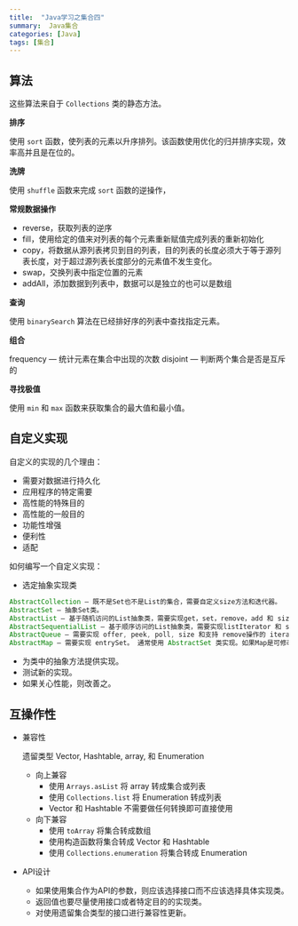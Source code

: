 ```yaml
---
title:  "Java学习之集合四"
summary:  Java集合
categories: [Java]
tags: [集合]
---
```


## 算法
这些算法来自于 `Collections` 类的静态方法。

**排序**

使用 `sort` 函数，使列表的元素以升序排列。该函数使用优化的归并排序实现，效率高并且是在位的。

**洗牌**

使用 `shuffle` 函数来完成 `sort` 函数的逆操作，

**常规数据操作**
  * reverse，获取列表的逆序
  * fill，使用给定的值来对列表的每个元素重新赋值完成列表的重新初始化
  * copy，将数据从源列表拷贝到目的列表，目的列表的长度必须大于等于源列表长度，对于超过源列表长度部分的元素值不发生变化。
  * swap，交换列表中指定位置的元素
  * addAll，添加数据到列表中，数据可以是独立的也可以是数组

**查询**

使用 `binarySearch` 算法在已经排好序的列表中查找指定元素。

**组合**

frequency — 统计元素在集合中出现的次数
disjoint — 判断两个集合是否是互斥的

**寻找极值**

使用 `min` 和 `max` 函数来获取集合的最大值和最小值。

## 自定义实现
自定义的实现的几个理由：
* 需要对数据进行持久化
* 应用程序的特定需要
* 高性能的特殊目的
* 高性能的一般目的
* 功能性增强
* 便利性
* 适配

如何编写一个自定义实现：
* 选定抽象实现类
```Java
AbstractCollection — 既不是Set也不是List的集合，需要自定义size方法和迭代器。
AbstractSet — 抽象Set类。
AbstractList — 基于随机访问的List抽象类，需要实现get，set，remove，add 和 size方法。抽象类已实现listIterator。
AbstractSequentialList — 基于顺序访问的List抽象类，需要实现listIterator 和 size 方法。与 AbstractList 相反。
AbstractQueue — 需要实现 offer, peek, poll, size 和支持 remove操作的 iterator。
AbstractMap — 需要实现 entrySet。 通常使用 AbstractSet 类实现。如果Map是可修改的，那必须实现put方法。
```
* 为类中的抽象方法提供实现。
* 测试新的实现。
* 如果关心性能，则改善之。

## 互操作性
* 兼容性

  遗留类型 Vector, Hashtable, array, 和 Enumeration

  * 向上兼容
    * 使用 `Arrays.asList` 将 array 转成集合或列表
    * 使用 `Collections.list` 将 Enumeration 转成列表
    * Vector 和 Hashtable 不需要做任何转换即可直接使用
  * 向下兼容
    * 使用 `toArray` 将集合转成数组
    * 使用构造函数将集合转成 Vector 和 Hashtable
    * 使用 `Collections.enumeration` 将集合转成 Enumeration
* API设计
  * 如果使用集合作为API的参数，则应该选择接口而不应该选择具体实现类。
  * 返回值也要尽量使用接口或者特定目的的实现类。
  * 对使用遗留集合类型的接口进行兼容性更新。
